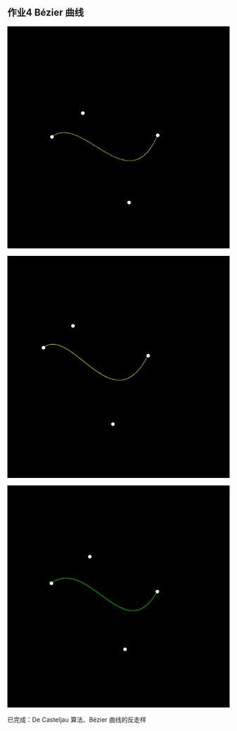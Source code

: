 ## 作业4 Bézier 曲线

![](./images/HW4_native.png)

![](./images/HW4_with_AA.png)

![](./images/HW4_only_AA.png)

已完成：De Casteljau 算法、Bézier 曲线的反走样